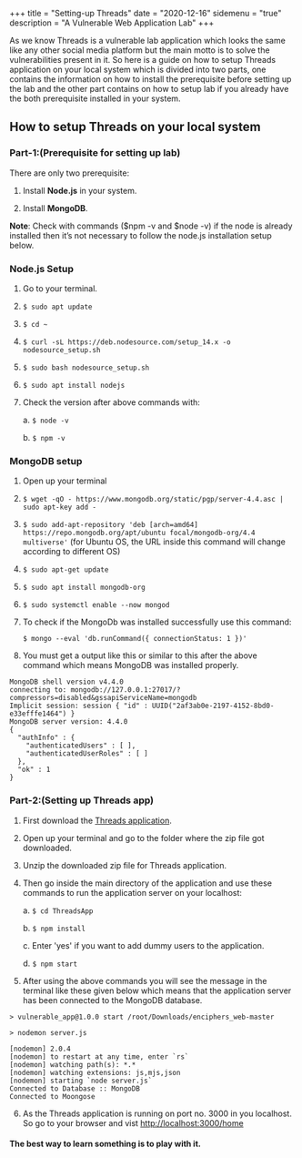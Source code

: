+++
title = "Setting-up Threads"
date = "2020-12-16"
sidemenu = "true"
description = "A Vulnerable Web Application Lab"
+++

As we know Threads is a vulnerable lab application which looks the  same like any other social media platform but the main motto is to solve the vulnerabilities present in it. So here is a guide on how to setup Threads application on your local system which is divided into two parts, one contains the information on how to install the  prerequisite before setting up the lab and the other part contains on how to setup lab if you already have the both prerequisite installed in your system.

## How to setup Threads on your local system

### Part-1:(Prerequisite for setting up lab)

There are only two prerequisite:

1. Install **Node.js** in your system.

2. Install **MongoDB**.

**Note**: Check with commands ($npm -v and $node -v) if the node is already installed then it’s not necessary to follow the node.js installation setup below.

### Node.js Setup

1. Go to your terminal.

2. `$ sudo apt update`

3. `$ cd ~`

4. `$ curl -sL https://deb.nodesource.com/setup_14.x -o nodesource_setup.sh`

5. `$ sudo bash nodesource_setup.sh`

6. `$ sudo apt install nodejs`

7. Check the version after above commands with:
   
   a. `$ node -v`
   
   b. `$ npm -v`

### MongoDB setup

1. Open up your terminal 

2. `$ wget -qO - https://www.mongodb.org/static/pgp/server-4.4.asc | sudo apt-key add -`

3. `$ sudo add-apt-repository 'deb [arch=amd64] https://repo.mongodb.org/apt/ubuntu focal/mongodb-org/4.4 multiverse'`  (for Ubuntu OS, the URL inside this command will change according to different OS)

4. `$ sudo apt-get update`

5. `$ sudo apt install mongodb-org`

6. `$ sudo systemctl enable --now mongod`

7. To check if the MongoDb was installed successfully use this command:

   `$ mongo --eval 'db.runCommand({ connectionStatus: 1 })'`

8. You must get a output like this or similar to this after the above command which means MongoDB was installed properly.

```
MongoDB shell version v4.4.0 
connecting to: mongodb://127.0.0.1:27017/?compressors=disabled&gssapiServiceName=mongodb 
Implicit session: session { "id" : UUID("2af3ab0e-2197-4152-8bd0-e33efffe1464") } 
MongoDB server version: 4.4.0 
{ 
  "authInfo" : {
    "authenticatedUsers" : [ ],
    "authenticatedUserRoles" : [ ] 
  }, 
  "ok" : 1
}
```


### Part-2:(Setting up Threads app)

1. First download the [Threads application](https://github.com/enciphers/Threads).

2. Open up  your terminal and go to the folder where the zip file got downloaded. 

3. Unzip the downloaded zip file for Threads application.

4. Then go inside the main directory of the application and use these commands to run the application server on your localhost:

    a. `$ cd ThreadsApp`

    b. `$ npm install`
    
    c. Enter 'yes' if you want to add dummy users to the application.

    d. `$ npm start`

5. After using the above commands you will see the message in the terminal like these given below which means that the application server has been connected to the MongoDB database.
 
```
> vulnerable_app@1.0.0 start /root/Downloads/enciphers_web-master

> nodemon server.js

[nodemon] 2.0.4 
[nodemon] to restart at any time, enter `rs`
[nodemon] watching path(s): *.*
[nodemon] watching extensions: js,mjs,json
[nodemon] starting `node server.js`
Connected to Database :: MongoDB
Connected to Moongose
```

6. As the Threads application is running on port no. 3000 in you localhost. So go to your browser and vist [http://localhost:3000/home](http://localhost:3000/home)



#### The best way to learn something is to play with it.
